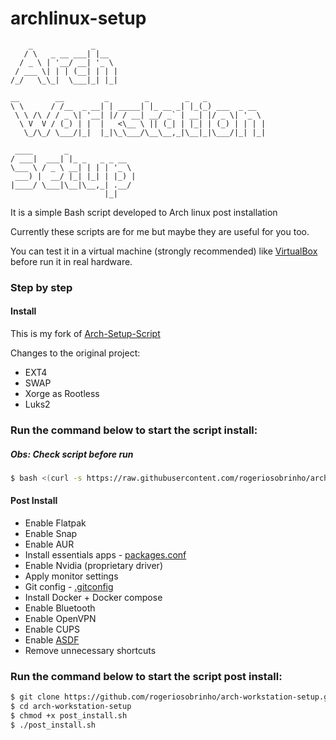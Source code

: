 # archlinux-setup


```console
    _             _     
   / \   _ __ ___| |__  
  / _ \ | '__/ __| '_ \ 
 / ___ \| | | (__| | | |
/_/   \_\_|  \___|_| |_|
                        
__        __         _        _        _   _             
\ \      / /__  _ __| | _____| |_ __ _| |_(_) ___  _ __  
 \ \ /\ / / _ \| '__| |/ / __| __/ _` | __| |/ _ \| '_ \ 
  \ V  V / (_) | |  |   <\__ \ || (_| | |_| | (_) | | | |
   \_/\_/ \___/|_|  |_|\_\___/\__\__,_|\__|_|\___/|_| |_|
                                                         
 ____       _               
/ ___|  ___| |_ _   _ _ __  
\___ \ / _ \ __| | | | '_ \ 
 ___) |  __/ |_| |_| | |_) |
|____/ \___|\__|\__,_| .__/ 
                     |_|  
```

It is a simple Bash script developed to Arch linux post installation

Currently these scripts are for me but maybe they are useful for you too.

You can test it in a virtual machine (strongly recommended) like [VirtualBox](https://www.virtualbox.org/) before run it in real hardware.

### Step by step
#### Install
This is my fork of [Arch-Setup-Script](https://github.com/tommytran732/Arch-Setup-Script)

Changes to the original project:

- EXT4
- SWAP
- Xorge as Rootless
- Luks2

### Run the command below to start the script install:

##### Obs: Check script before run

```bash
$ bash <(curl -s https://raw.githubusercontent.com/rogeriosobrinho/arch-workstation-setup/master/install.sh)
```

#### Post Install
- Enable Flatpak
- Enable Snap
- Enable AUR
- Install essentials apps - [packages.conf](https://github.com/RogerioSobrinho/arch-workstation-setup/blob/master/packages.conf)
- Enable Nvidia (proprietary driver)
- Apply monitor settings
- Git config - [.gitconfig](https://github.com/RogerioSobrinho/arch-workstation-setup/blob/master/dotfiles/.gitconfig)
- Install Docker + Docker compose
- Enable Bluetooth
- Enable OpenVPN
- Enable CUPS
- Enable [ASDF](https://asdf-vm.com/)
- Remove unnecessary shortcuts

### Run the command below to start the script post install:

```bash
$ git clone https://github.com/rogeriosobrinho/arch-workstation-setup.git
$ cd arch-workstation-setup
$ chmod +x post_install.sh
$ ./post_install.sh
```

